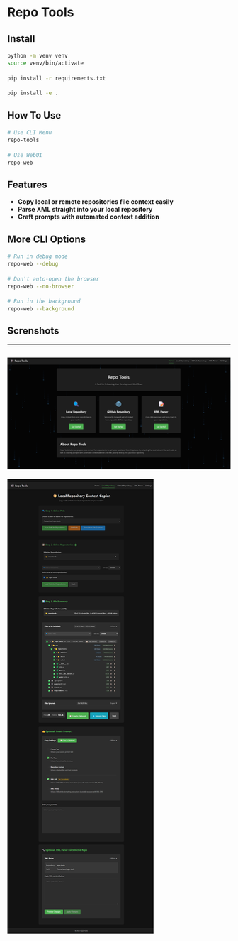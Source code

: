 # Repo Tools

## Install

```bash
python -m venv venv
source venv/bin/activate

pip install -r requirements.txt

pip install -e .
```

## How To Use

```bash
# Use CLI Menu
repo-tools

# Use WebUI
repo-web
```

## Features
- **Copy local or remote repositories file context easily**
- **Parse XML straight into your local repository**
- **Craft prompts with automated context addition**

## More CLI Options

```bash
# Run in debug mode
repo-web --debug

# Don't auto-open the browser
repo-web --no-browser

# Run in the background
repo-web --background
```

## Screnshots
---
![WebUI Home Page](images/ss.png)
---
![WebUI Home Page](images/lr.png)
